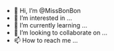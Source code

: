 - 👋 Hi, I’m @MissBonBon
- 👀 I’m interested in ...
- 🌱 I’m currently learning ...
- 💞️ I’m looking to collaborate on ...
- 📫 How to reach me ...

<!---
MissBonBon/MissBonBon is a ✨ special ✨ repository because its `README.md` (this file) appears on your GitHub profile.
You can click the Preview link to take a look at your changes.
--->
